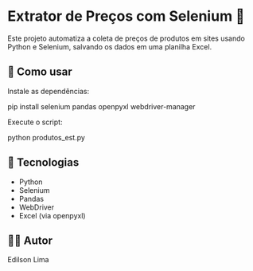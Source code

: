 # Extrator de Preços com Selenium 🛒

Este projeto automatiza a coleta de preços de produtos em sites usando Python e Selenium, salvando os dados em uma planilha Excel.


## 🚀 Como usar


Instale as dependências:

 pip install selenium pandas openpyxl webdriver-manager

Execute o script:

 python produtos_est.py

 ## 🧰 Tecnologias

- Python
- Selenium
- Pandas
- WebDriver 
- Excel (via openpyxl)

## 👨‍💻 Autor

Edilson Lima
